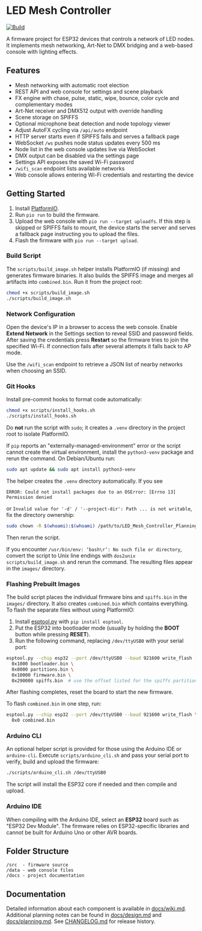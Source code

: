 # LED Mesh Controller

[![Build](https://github.com/example/repo/actions/workflows/build.yml/badge.svg)](https://github.com/example/repo/actions)

A firmware project for ESP32 devices that controls a network of LED nodes. It implements mesh networking, Art-Net to DMX bridging and a web-based console with lighting effects.


## Features

- Mesh networking with automatic root election
- REST API and web console for settings and scene playback
- FX engine with chase, pulse, static, wipe, bounce, color cycle and complementary modes
- Art-Net receiver and DMX512 output with override handling
- Scene storage on SPIFFS
- Optional microphone beat detection and node topology viewer
- Adjust AutoFX cycling via `/api/auto` endpoint
- HTTP server starts even if SPIFFS fails and serves a fallback page
- WebSocket `/ws` pushes node status updates every 500&nbsp;ms
- Node list in the web console updates live via WebSocket
- DMX output can be disabled via the settings page
- Settings API exposes the saved Wi-Fi password
- `/wifi_scan` endpoint lists available networks
- Web console allows entering Wi-Fi credentials and restarting the device

## Getting Started

1. Install [PlatformIO](https://platformio.org/).
2. Run `pio run` to build the firmware.
3. Upload the web console with `pio run --target uploadfs`.
   If this step is skipped or SPIFFS fails to mount, the device starts the
   server and serves a fallback page instructing you to upload the files.
4. Flash the firmware with `pio run --target upload`.

### Build Script

The `scripts/build_image.sh` helper installs PlatformIO (if missing) and
generates firmware binaries. It also builds the SPIFFS image and merges all
artifacts into `combined.bin`. Run it from the project root:

```bash
chmod +x scripts/build_image.sh
./scripts/build_image.sh
```

### Network Configuration

Open the device's IP in a browser to access the web console. Enable
**Extend Network** in the Settings section to reveal SSID and password
fields. After saving the credentials press **Restart** so the firmware
tries to join the specified Wi-Fi. If connection fails after several
attempts it falls back to AP mode.

Use the `/wifi_scan` endpoint to retrieve a JSON list of nearby networks
when choosing an SSID.

### Git Hooks

Install pre-commit hooks to format code automatically:

```bash
chmod +x scripts/install_hooks.sh
./scripts/install_hooks.sh
```

Do **not** run the script with `sudo`; it creates a `.venv` directory in the
project root to isolate PlatformIO.

If `pip` reports an "externally-managed-environment" error or the script
cannot create the virtual environment, install the `python3-venv` package and
rerun the command. On Debian/Ubuntu run:

```bash
sudo apt update && sudo apt install python3-venv
```

The helper creates the `.venv` directory automatically. If you see

```
ERROR: Could not install packages due to an OSError: [Errno 13] Permission denied
```

or `Invalid value for '-d' / '--project-dir': Path ... is not writable`, fix the
directory ownership:

```bash
sudo chown -R $(whoami):$(whoami) /path/to/LED_Mesh_Controller_Planning
```

Then rerun the script.

If you encounter `/usr/bin/env: ‘bash\r’: No such file or directory`, convert the
script to Unix line endings with `dos2unix scripts/build_image.sh` and rerun the
command. The resulting files appear in the `images/` directory.

### Flashing Prebuilt Images

The build script places the individual firmware bins and `spiffs.bin` in the
`images/` directory. It also creates `combined.bin` which contains everything.
To flash the separate files without using PlatformIO:

1. Install [esptool.py](https://github.com/espressif/esptool) with `pip install esptool`.
2. Put the ESP32 into bootloader mode (usually by holding the **BOOT** button
   while pressing **RESET**).
3. Run the following command, replacing `/dev/ttyUSB0` with your serial port:

```bash
esptool.py --chip esp32 --port /dev/ttyUSB0 --baud 921600 write_flash -z \
  0x1000 bootloader.bin \
  0x8000 partitions.bin \
  0x10000 firmware.bin \
  0x290000 spiffs.bin  # use the offset listed for the spiffs partition
```

After flashing completes, reset the board to start the new firmware.

To flash `combined.bin` in one step, run:

```bash
esptool.py --chip esp32 --port /dev/ttyUSB0 --baud 921600 write_flash \
  0x0 combined.bin
```

### Arduino CLI

An optional helper script is provided for those using the Arduino IDE or
`arduino-cli`. Execute `scripts/arduino_cli.sh` and pass your serial port to
verify, build and upload the firmware:

```bash
./scripts/arduino_cli.sh /dev/ttyUSB0
```

The script will install the ESP32 core if needed and then compile and upload.

### Arduino IDE

When compiling with the Arduino IDE, select an **ESP32** board such as "ESP32 Dev Module". The firmware relies on ESP32-specific libraries and cannot be built for Arduino Uno or other AVR boards.

## Folder Structure

```
/src  - firmware source
/data - web console files
/docs - project documentation
```

## Documentation

Detailed information about each component is available in [docs/wiki.md](docs/wiki.md). Additional planning notes can be found in [docs/design.md](docs/design.md) and [docs/planning.md](docs/planning.md). See [CHANGELOG.md](CHANGELOG.md) for release history.
